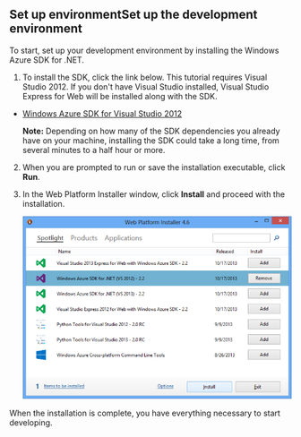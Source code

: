 <h2><a name="setupdevenv"></a><span class="short-header">Set up environment</span>Set up the development environment</h2>

To start, set up your development environment by installing the Windows Azure SDK for .NET.

1. To install the SDK, click the link below. This tutorial requires Visual Studio 2012. If you don't have Visual Studio installed, Visual Studio Express for Web will be installed along with the SDK.<br/>
- [Windows Azure SDK for Visual Studio 2012][]

	**Note:** Depending on how many of the SDK dependencies you already have on your machine, installing the SDK could take a long time, from several minutes to a half hour or more.

2. When you are prompted to run or save the installation executable, click **Run**.<br/>
3. In the Web Platform Installer window, click **Install** and proceed with the installation.<br/>

	![Web Platform Installer - Windows Azure SDK for .NET][WebPIAzureSdk]<br/>

When the installation is complete, you have everything necessary to start developing.

[Windows Azure SDK for Visual Studio 2012]: http://go.microsoft.com/fwlink/?LinkID=324323
[WebPIAzureSdk]: ./media/install-sdk-2012-only/WebPI46-2012.png

